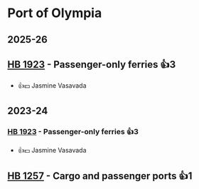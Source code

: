 # Port of Olympia
## 2025-26

## [HB 1923](/bill/2025-26/hb/1923/) - Passenger-only ferries 👍3  
* 👍💵 Jasmine Vasavada

## 2023-24

### [HB 1923](/bill/2023-24/hb/1923/) - Passenger-only ferries 👍3  
* 👍💵 Jasmine Vasavada

## [HB 1257](/bill/2023-24/hb/1257/) - Cargo and passenger ports 👍1  
